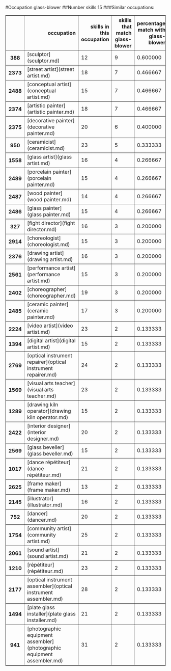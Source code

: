 #Occupation glass-blower
##Number skills 15
###Similar occupations:
<table border="1" class="dataframe">
  <thead>
    <tr style="text-align: right;">
      <th></th>
      <th>occupation</th>
      <th>skills in this occupation</th>
      <th>skills that match glass-blower</th>
      <th>percentage match with glass-blower</th>
      <th>skills not in glass-blower</th>
    </tr>
  </thead>
  <tbody>
    <tr>
      <th>388</th>
      <td>[sculptor](sculptor.md)</td>
      <td>12</td>
      <td>9</td>
      <td>0.600000</td>
      <td>3</td>
    </tr>
    <tr>
      <th>2373</th>
      <td>[street artist](street artist.md)</td>
      <td>18</td>
      <td>7</td>
      <td>0.466667</td>
      <td>11</td>
    </tr>
    <tr>
      <th>2488</th>
      <td>[conceptual artist](conceptual artist.md)</td>
      <td>15</td>
      <td>7</td>
      <td>0.466667</td>
      <td>8</td>
    </tr>
    <tr>
      <th>2374</th>
      <td>[artistic painter](artistic painter.md)</td>
      <td>18</td>
      <td>7</td>
      <td>0.466667</td>
      <td>11</td>
    </tr>
    <tr>
      <th>2375</th>
      <td>[decorative painter](decorative painter.md)</td>
      <td>20</td>
      <td>6</td>
      <td>0.400000</td>
      <td>14</td>
    </tr>
    <tr>
      <th>950</th>
      <td>[ceramicist](ceramicist.md)</td>
      <td>23</td>
      <td>5</td>
      <td>0.333333</td>
      <td>18</td>
    </tr>
    <tr>
      <th>1558</th>
      <td>[glass artist](glass artist.md)</td>
      <td>16</td>
      <td>4</td>
      <td>0.266667</td>
      <td>12</td>
    </tr>
    <tr>
      <th>2489</th>
      <td>[porcelain painter](porcelain painter.md)</td>
      <td>15</td>
      <td>4</td>
      <td>0.266667</td>
      <td>11</td>
    </tr>
    <tr>
      <th>2487</th>
      <td>[wood painter](wood painter.md)</td>
      <td>14</td>
      <td>4</td>
      <td>0.266667</td>
      <td>10</td>
    </tr>
    <tr>
      <th>2486</th>
      <td>[glass painter](glass painter.md)</td>
      <td>15</td>
      <td>4</td>
      <td>0.266667</td>
      <td>11</td>
    </tr>
    <tr>
      <th>327</th>
      <td>[fight director](fight director.md)</td>
      <td>16</td>
      <td>3</td>
      <td>0.200000</td>
      <td>13</td>
    </tr>
    <tr>
      <th>2914</th>
      <td>[choreologist](choreologist.md)</td>
      <td>15</td>
      <td>3</td>
      <td>0.200000</td>
      <td>12</td>
    </tr>
    <tr>
      <th>2376</th>
      <td>[drawing artist](drawing artist.md)</td>
      <td>16</td>
      <td>3</td>
      <td>0.200000</td>
      <td>13</td>
    </tr>
    <tr>
      <th>2561</th>
      <td>[performance artist](performance artist.md)</td>
      <td>15</td>
      <td>3</td>
      <td>0.200000</td>
      <td>12</td>
    </tr>
    <tr>
      <th>2402</th>
      <td>[choreographer](choreographer.md)</td>
      <td>19</td>
      <td>3</td>
      <td>0.200000</td>
      <td>16</td>
    </tr>
    <tr>
      <th>2485</th>
      <td>[ceramic painter](ceramic painter.md)</td>
      <td>17</td>
      <td>3</td>
      <td>0.200000</td>
      <td>14</td>
    </tr>
    <tr>
      <th>2224</th>
      <td>[video artist](video artist.md)</td>
      <td>23</td>
      <td>2</td>
      <td>0.133333</td>
      <td>21</td>
    </tr>
    <tr>
      <th>1394</th>
      <td>[digital artist](digital artist.md)</td>
      <td>15</td>
      <td>2</td>
      <td>0.133333</td>
      <td>13</td>
    </tr>
    <tr>
      <th>2769</th>
      <td>[optical instrument repairer](optical instrument repairer.md)</td>
      <td>24</td>
      <td>2</td>
      <td>0.133333</td>
      <td>22</td>
    </tr>
    <tr>
      <th>1569</th>
      <td>[visual arts teacher](visual arts teacher.md)</td>
      <td>23</td>
      <td>2</td>
      <td>0.133333</td>
      <td>21</td>
    </tr>
    <tr>
      <th>1289</th>
      <td>[drawing kiln operator](drawing kiln operator.md)</td>
      <td>15</td>
      <td>2</td>
      <td>0.133333</td>
      <td>13</td>
    </tr>
    <tr>
      <th>2422</th>
      <td>[interior designer](interior designer.md)</td>
      <td>20</td>
      <td>2</td>
      <td>0.133333</td>
      <td>18</td>
    </tr>
    <tr>
      <th>2569</th>
      <td>[glass beveller](glass beveller.md)</td>
      <td>15</td>
      <td>2</td>
      <td>0.133333</td>
      <td>13</td>
    </tr>
    <tr>
      <th>1017</th>
      <td>[dance répétiteur](dance répétiteur.md)</td>
      <td>21</td>
      <td>2</td>
      <td>0.133333</td>
      <td>19</td>
    </tr>
    <tr>
      <th>2625</th>
      <td>[frame maker](frame maker.md)</td>
      <td>13</td>
      <td>2</td>
      <td>0.133333</td>
      <td>11</td>
    </tr>
    <tr>
      <th>2145</th>
      <td>[illustrator](illustrator.md)</td>
      <td>16</td>
      <td>2</td>
      <td>0.133333</td>
      <td>14</td>
    </tr>
    <tr>
      <th>752</th>
      <td>[dancer](dancer.md)</td>
      <td>20</td>
      <td>2</td>
      <td>0.133333</td>
      <td>18</td>
    </tr>
    <tr>
      <th>1754</th>
      <td>[community artist](community artist.md)</td>
      <td>25</td>
      <td>2</td>
      <td>0.133333</td>
      <td>23</td>
    </tr>
    <tr>
      <th>2061</th>
      <td>[sound artist](sound artist.md)</td>
      <td>21</td>
      <td>2</td>
      <td>0.133333</td>
      <td>19</td>
    </tr>
    <tr>
      <th>1210</th>
      <td>[répétiteur](répétiteur.md)</td>
      <td>23</td>
      <td>2</td>
      <td>0.133333</td>
      <td>21</td>
    </tr>
    <tr>
      <th>2177</th>
      <td>[optical instrument assembler](optical instrument assembler.md)</td>
      <td>28</td>
      <td>2</td>
      <td>0.133333</td>
      <td>26</td>
    </tr>
    <tr>
      <th>1494</th>
      <td>[plate glass installer](plate glass installer.md)</td>
      <td>21</td>
      <td>2</td>
      <td>0.133333</td>
      <td>19</td>
    </tr>
    <tr>
      <th>941</th>
      <td>[photographic equipment assembler](photographic equipment assembler.md)</td>
      <td>31</td>
      <td>2</td>
      <td>0.133333</td>
      <td>29</td>
    </tr>
  </tbody>
</table>
